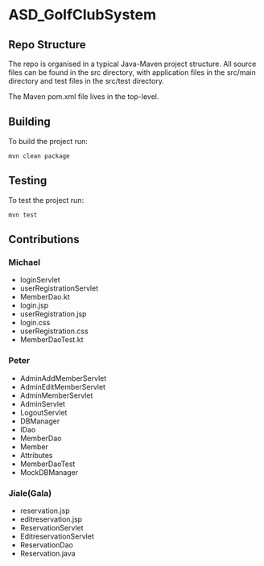 # ASD_GolfClubSystem

## Repo Structure
The repo is organised in a typical Java-Maven project structure.
All source files can be found in the src directory, with application
files in the src/main directory and test files in the src/test directory.

The Maven pom.xml file lives in the top-level.

## Building
To build the project run:
```shell
mvn clean package
```

## Testing
To test the project run:
```shell
mvn test
```

## Contributions

### Michael

- loginServlet
- userRegistrationServlet
- MemberDao.kt
- login.jsp
- userRegistration.jsp
- login.css
- userRegistration.css
- MemberDaoTest.kt

### Peter
- AdminAddMemberServlet
- AdminEditMemberServlet
- AdminMemberServlet
- AdminServlet
- LogoutServlet
- DBManager
- IDao
- MemberDao
- Member
- Attributes
- MemberDaoTest
- MockDBManager

### Jiale(Gala)
- reservation.jsp
- editreservation.jsp
- ReservationServlet
- EditreservationServlet
- ReservationDao
- Reservation.java

